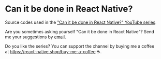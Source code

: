 # Can it be done in React Native?

Source codes used in the ["Can it be done in React Native?" YouTube series](https://youtube.com/user/wcandill).

Are you sometimes asking yourself "Can it be done in React Native"? Send me your suggestions by [email](wcandillon@gmail.com).

Do you like the series? You can support the channel by buying me a coffee at https://react-native.shop/buy-me-a-coffee ☕️.
